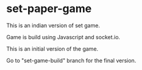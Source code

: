 # set-paper-game

This is an indian version of set game.

Game is build using Javascript and socket.io.

This is an initial version of the game.

Go to "set-game-build" branch for the final version.
